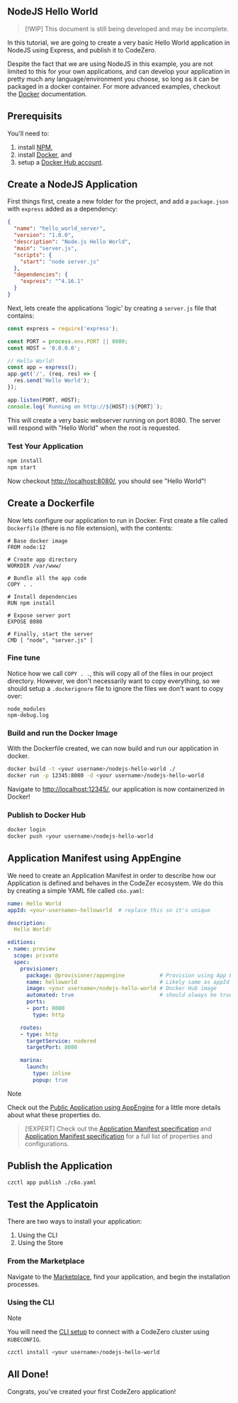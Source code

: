 ## NodeJS Hello World

> [!WIP]
> This document is still being developed and may be incomplete.

In this tutorial, we are going to create a very basic Hello World application in NodeJS using Express, and publish it to CodeZero.

Despite the fact that we are using NodeJS in this example, you are not limited to this for your own applications, and can develop your application in pretty much any language/environment you choose, so long as it can be packaged in a docker container.  For more advanced examples, checkout the [Docker](https://docs.docker.com/) documentation.

## Prerequisits

You'll need to:

1. install [NPM](https://nodejs.org/en/),
2. install [Docker](https://docs.docker.com/engine/install/), and
3. setup a [Docker Hub account](https://hub.docker.com/signup).

## Create a NodeJS Application

First things first, create a new folder for the project, and add a `package.json` with `express` added as a dependency:

```json
{
  "name": "hello_world_server",
  "version": "1.0.0",
  "description": "Node.js Hello World",
  "main": "server.js",
  "scripts": {
    "start": "node server.js"
  },
  "dependencies": {
    "express": "^4.16.1"
  }
}
```

Next, lets create the applications 'logic' by creating a `server.js` file that contains:

```js
const express = require('express');

const PORT = process.env.PORT || 8080;
const HOST = '0.0.0.0';

// Hello World!
const app = express();
app.get('/', (req, res) => {
  res.send('Hello World');
});

app.listen(PORT, HOST);
console.log(`Running on http://${HOST}:${PORT}`);
```

This will create a very basic webserver running on port 8080.  The server will respond with "Hello World" when the root is requested.

### Test Your Application

```bash
npm install
npm start
```

Now checkout <http://localhost:8080/>, you should see "Hello World"!

## Create a Dockerfile

Now lets configure our application to run in Docker.  First create a file called `Dockerfile` (there is no file extension), with the contents:

```docker
# Base docker image
FROM node:12

# Create app directory
WORKDIR /var/www/

# Bundle all the app code
COPY . .

# Install dependencies
RUN npm install

# Expose server port
EXPOSE 8080

# Finally, start the server
CMD [ "node", "server.js" ]
```

### Fine tune

Notice how we call `COPY . .`, this will copy all of the files in our project directory.  However, we don't necessarily want to copy everything, so we should setup a `.dockerignore` file to ignore the files we don't want to copy over:

```text
node_modules
npm-debug.log
```

### Build and run the Docker Image

With the Dockerfile created, we can now build and run our application in docker.

```bash
docker build -t <your username>/nodejs-hello-world ./
docker run -p 12345:8080 -d <your username>/nodejs-hello-world
```

Navigate to <http://localhost:12345/>, our application is now containerized in Docker!

### Publish to Docker Hub

```bash
docker login
docker push <your username>/nodejs-hello-world
```

## Application Manifest using AppEngine

We need to create an Application Manifest in order to describe how our Application is defined and behaves in the CodeZer ecosystem.  We do this by creating a simple YAML file called `c6o.yaml`:

```yaml
name: Hello World
appId: <your-username>-helloworld  # replace this so it's unique

description:
  Hello World!

editions:
- name: preview
  scope: private
  spec:
    provisioner:
      package: @provisioner/appengine           # Provision using App Engine
      name: helloworld                          # Likely same as appId
      image: <your username>/nodejs-hello-world # Docker Hub image
      automated: true                           # should always be true
      ports:
      - port: 8080
        type: http

    routes:
    - type: http
      targetService: nodered
      targetPort: 8080

    marina:
      launch:
        type: inline
        popup: true
```

> [!NOTE]
> Check out the [Public Application using AppEngine](./appengine.md) for a little more details about what these properties do.

> [!EXPERT]
> Check out the [Application Manifest specification](../references/application-manifest.md) and [Application Manifest specification](../references/appengine.md) for a full list of properties and configurations.

## Publish the Application

```bash
czctl app publish ./c6o.yaml
```

## Test the Applicatoin

There are two ways to install your application:

1. Using the CLI
1. Using the Store

### From the Marketplace

Navigate to the [Marketplace](https://codezero.io/marketplace), find your application, and begin the installation processes.

### Using the CLI

> [!NOTE]
> You will need the [CLI setup](./setup-cli) to connect with a CodeZero cluster using `KUBECONFIG`.

```bash
czctl install <your username>/nodejs-hello-world
```

## All Done!

Congrats, you've created your first CodeZero application!
